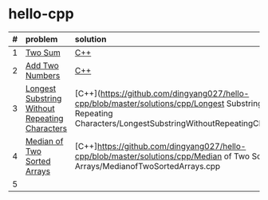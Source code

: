 # hello-cpp
|#| problem  | solution  |
|:---------------|:---------------|:---------------|
|1| [Two Sum](https://leetcode.com/problems/two-sum/description/)|[C++](https://github.com/dingyang027/hello-cpp/blob/master/solutions/cpp/2sum/2sum.cpp)|
|2| [Add Two Numbers](https://leetcode.com/problems/add-two-numbers/description/)|[C++](https://github.com/dingyang027/hello-cpp/blob/master/solutions/cpp/add2num/add2num.cpp)|
|3| [Longest Substring Without Repeating Characters](https://leetcode.com/problems/longest-substring-without-repeating-characters/description/)|[C++](https://github.com/dingyang027/hello-cpp/blob/master/solutions/cpp/Longest Substring Without Repeating Characters/LongestSubstringWithoutRepeatingCharacters.cpp)|
|4| [Median of Two Sorted Arrays](https://leetcode.com/problems/median-of-two-sorted-arrays/)|[C++]https://github.com/dingyang027/hello-cpp/blob/master/solutions/cpp/Median of Two Sorted Arrays/MedianofTwoSortedArrays.cpp|
|5|||
